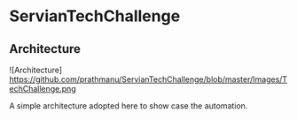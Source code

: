 # ServianTechChallenge
## Architecture
![Architecture]
https://github.com/prathmanu/ServianTechChallenge/blob/master/Images/TechChallenge.png

A simple architecture adopted here to show case the automation.
